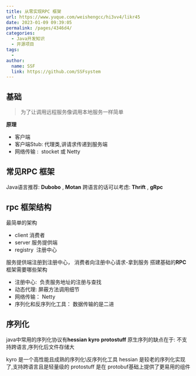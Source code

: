 ```yaml
---
title: 从零实现RPC 框架
url: https://www.yuque.com/weishengcc/hi3vv4/likr45
date: 2023-01-09 09:39:05
permalink: /pages/4346d4/
categories: 
  - Java开发知识
  - 开源项目
tags: 
  - 
author: 
  name: SSF
  link: https://github.com/SSFsystem
---
```


<a name="0796ba76"></a>

## 基础

> 为了让调用远程服务像调用本地服务一样简单

**原理**

- 客户端
- 客户端Stub: 代理类,讲请求传递到服务端
- 网络传输 :  stocket 或 Netty

<a name="70d52851"></a>

## 常见RPC 框架

Java语言推荐: **Dubobo** , **Motan**
跨语言的话可以考虑: **Thrift** , **gRpc**

<a name="238c3384"></a>

## rpc 框架结构

最简单的架构

- client 消费者
- server 服务提供端
- registry  注册中心

服务提供端注册到注册中心， 消费者向注册中心请求-拿到服务
搭建基础的**RPC**框架需要哪些架构

- 注册中心:  负责服务地址的注册与查找
- 动态代理: 屏蔽方法调用细节
- 网络传输： Netty
- 序列化和反序列化工具： 数据传输的是二进

<a name="c4d08df9"></a>

## 序列化

java中常用的序列化协议有**hessian** **kyro** **protostuff**
原生序列的缺点在于: 不支持跨语言,序列化后文件存储大

kyro 是一个高性能且成熟的序列化\反序列化工具
hessian 是较老的序列化实现了,支持跨语言且是轻量级的
protostuff 是在 protobuf基础上提供了更易用的组件
